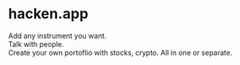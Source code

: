 # hacken.app
Add any instrument you want.<br>
Talk with people.<br>
Create your own portoflio with stocks, crypto. All in one or separate.<br>